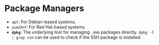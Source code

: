 # Package Managers

- `apt`: For Debian-based systems.
- `yum`/`dnf`: For Red Hat-based systems.
- **`dpkg`**: The underlying tool for managing `.deb` packages directly. `dpkg -l | grep ssh` can be used to check if the SSH package is installed.




